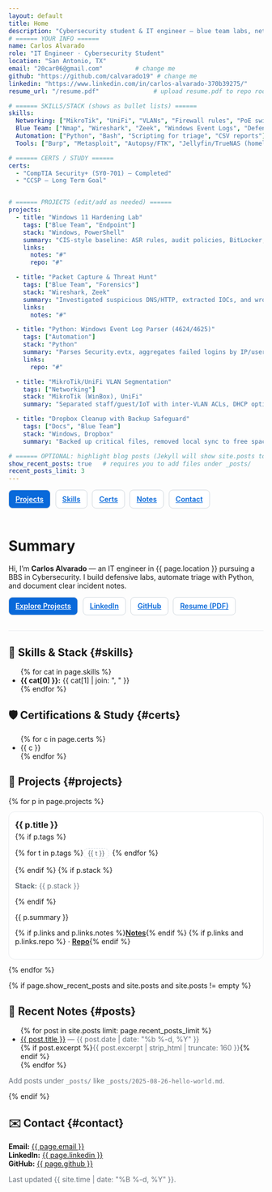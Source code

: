 ```yaml
---
layout: default
title: Home
description: "Cybersecurity student & IT engineer — blue team labs, networking, and automation."
# ====== YOUR INFO ======
name: Carlos Alvarado
role: "IT Engineer · Cybersecurity Student"
location: "San Antonio, TX"
email: "20car06@gmail.com"         # change me
github: "https://github.com/calvarado19" # change me
linkedin: "https://www.linkedin.com/in/carlos-alvarado-370b39275/"
resume_url: "/resume.pdf"               # upload resume.pdf to repo root (or change path)

# ====== SKILLS/STACK (shows as bullet lists) ======
skills:
  Networking: ["MikroTik", "UniFi", "VLANs", "Firewall rules", "PoE switching"]
  Blue Team: ["Nmap", "Wireshark", "Zeek", "Windows Event Logs", "Defender/ASR"]
  Automation: ["Python", "Bash", "Scripting for triage", "CSV reports"]
  Tools: ["Burp", "Metasploit", "Autopsy/FTK", "Jellyfin/TrueNAS (homelab)"]

# ====== CERTS / STUDY ======
certs:
  - "CompTIA Security+ (SY0-701) — Completed"
  - "CCSP — Long Term Goal"


# ====== PROJECTS (edit/add as needed) ======
projects:
  - title: "Windows 11 Hardening Lab"
    tags: ["Blue Team", "Endpoint"]
    stack: "Windows, PowerShell"
    summary: "CIS-style baseline: ASR rules, audit policies, BitLocker, Defender tuning, and central logging."
    links:
      notes: "#"
      repo: "#"

  - title: "Packet Capture & Threat Hunt"
    tags: ["Blue Team", "Forensics"]
    stack: "Wireshark, Zeek"
    summary: "Investigated suspicious DNS/HTTP, extracted IOCs, and wrote a concise IR mini-report."
    links:
      notes: "#"

  - title: "Python: Windows Event Log Parser (4624/4625)"
    tags: ["Automation"]
    stack: "Python"
    summary: "Parses Security.evtx, aggregates failed logins by IP/user, outputs CSV for quick triage."
    links:
      repo: "#"

  - title: "MikroTik/UniFi VLAN Segmentation"
    tags: ["Networking"]
    stack: "MikroTik (WinBox), UniFi"
    summary: "Separated staff/guest/IoT with inter-VLAN ACLs, DHCP options, and testing/validation."

  - title: "Dropbox Cleanup with Backup Safeguard"
    tags: ["Docs", "Blue Team"]
    stack: "Windows, Dropbox"
    summary: "Backed up critical files, removed local sync to free space, and staged NAS deletion after hold period."

# ====== OPTIONAL: highlight blog posts (Jekyll will show site.posts too) ======
show_recent_posts: true   # requires you to add files under _posts/
recent_posts_limit: 3
---
```


<!-- Simple in-page nav -->
<p>
  <a class="btn" href="#projects">Projects</a>
  <a class="btn ghost" href="#skills">Skills</a>
  <a class="btn ghost" href="#certs">Certs</a>
  <a class="btn ghost" href="#posts">Notes</a>
  <a class="btn ghost" href="#contact">Contact</a>
</p>

<div class="hero">
  <h1>Summary</h1>
  <p>Hi, I’m <strong>Carlos Alvarado</strong> — an IT engineer in {{ page.location }} pursuing a BBS in Cybersecurity. I build defensive labs, automate triage with Python, and document clear incident notes.</p>
  <p>
    <a class="btn" href="#projects">Explore Projects</a>
    <a class="btn ghost" href="{{ page.linkedin }}" target="_blank" rel="noreferrer">LinkedIn</a>
    <a class="btn ghost" href="{{ page.github }}" target="_blank" rel="noreferrer">GitHub</a>
    <a class="btn ghost" href="{{ page.resume_url | relative_url }}" target="_blank" rel="noreferrer">Resume (PDF)</a>
  </p>
</div>

## 🔧 Skills & Stack {#skills}
<ul>
{% for cat in page.skills %}
  <li><strong>{{ cat[0] }}:</strong> {{ cat[1] | join: ", " }}</li>
{% endfor %}
</ul>

## 🛡️ Certifications & Study {#certs}
<ul>
{% for c in page.certs %}
  <li>{{ c }}</li>
{% endfor %}
</ul>

## 🚀 Projects {#projects}
<div class="grid">
{% for p in page.projects %}
  <div class="card">
    <h3>{{ p.title }}</h3>
    {% if p.tags %}<p class="tags">
      {% for t in p.tags %}<span class="tag">{{ t }}</span>{% endfor %}
    </p>{% endif %}
    {% if p.stack %}<p class="muted"><strong>Stack:</strong> {{ p.stack }}</p>{% endif %}
    <p>{{ p.summary }}</p>
    <p class="links">
      {% if p.links and p.links.notes %}<a href="{{ p.links.notes }}" target="_blank" rel="noreferrer">Notes</a>{% endif %}
      {% if p.links and p.links.repo %} · <a href="{{ p.links.repo }}" target="_blank" rel="noreferrer">Repo</a>{% endif %}
    </p>
  </div>
{% endfor %}
</div>

{% if page.show_recent_posts and site.posts and site.posts != empty %}
## 📝 Recent Notes {#posts}
<ul>
  {% for post in site.posts limit: page.recent_posts_limit %}
    <li>
      <a href="{{ post.url | relative_url }}">{{ post.title }}</a>
      <span class="muted"> — {{ post.date | date: "%b %-d, %Y" }}</span><br/>
      {% if post.excerpt %}<span class="muted">{{ post.excerpt | strip_html | truncate: 160 }}</span>{% endif %}
    </li>
  {% endfor %}
</ul>
<p class="muted">Add posts under <code>_posts/</code> like <code>_posts/2025-08-26-hello-world.md</code>.</p>
{% endif %}

## ✉️ Contact {#contact}
<p>
  <strong>Email:</strong> <a href="mailto:{{ page.email }}">{{ page.email }}</a><br/>
  <strong>LinkedIn:</strong> <a href="{{ page.linkedin }}" target="_blank" rel="noreferrer">{{ page.linkedin }}</a><br/>
  <strong>GitHub:</strong> <a href="{{ page.github }}" target="_blank" rel="noreferrer">{{ page.github }}</a>
</p>
<p class="muted">Last updated {{ site.time | date: "%B %-d, %Y" }}.</p>

<!-- Tiny styles to make cards look nicer with the Minimal theme -->
<style>
  .btn{display:inline-block;padding:.55rem .8rem;border:1px solid #d0d7de;border-radius:8px;background:#0969da;color:#fff;font-weight:600;margin-right:.35rem}
  .btn.ghost{background:#fff;color:#0969da}
  .hero{padding:.25rem 0 1rem;border-bottom:1px solid #eaecef;margin-bottom:1rem}
  .muted{color:#6a737d}
  .grid{display:grid;grid-template-columns:repeat(auto-fill,minmax(260px,1fr));gap:12px}
  .card{border:1px solid #eaecef;border-radius:12px;padding:12px;background:#fff}
  .card h3{margin:.2rem 0 .35rem}
  .tag{display:inline-block;border:1px dashed #d0d7de;border-radius:999px;padding:2px 8px;margin-right:6px;font-size:.8rem;color:#57606a}
  .links a{font-weight:600}
</style>
